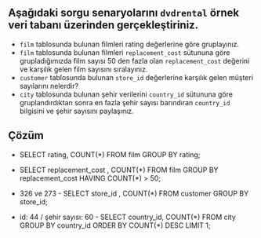 ## Aşağıdaki sorgu senaryolarını `dvdrental` örnek veri tabanı üzerinden gerçekleştiriniz.

- `film` tablosunda bulunan filmleri rating değerlerine göre gruplayınız.
- `film` tablosunda bulunan filmleri `replacement_cost` sütununa göre grupladığımızda film sayısı 50 den fazla olan `replacement_cost` değerini ve karşılık gelen film sayısını sıralayınız.
- `customer` tablosunda bulunan `store_id` değerlerine karşılık gelen müşteri sayılarını nelerdir?
- `city` tablosunda bulunan şehir verilerini `country_id` sütununa göre gruplandırdıktan sonra en fazla şehir sayısı barındıran `country_id` bilgisini ve şehir sayısını paylaşınız.

## Çözüm

- SELECT rating, COUNT(\*) FROM film
  GROUP BY rating;

- SELECT replacement_cost , COUNT(\*) FROM film
  GROUP BY replacement_cost
  HAVING COUNT(\*) > 50;

- 326 ve 273 - SELECT store_id , COUNT(\*) FROM customer
  GROUP BY store_id;

- id: 44 / şehir sayısı: 60 - SELECT country_id, COUNT(\*) FROM city
  GROUP BY country_id
  ORDER BY COUNT(\*) DESC
  LIMIT 1;
